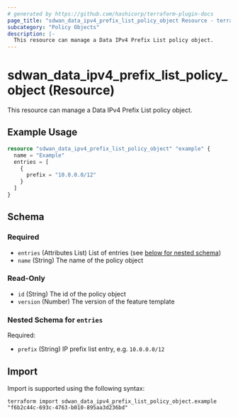 ```yaml
---
# generated by https://github.com/hashicorp/terraform-plugin-docs
page_title: "sdwan_data_ipv4_prefix_list_policy_object Resource - terraform-provider-sdwan"
subcategory: "Policy Objects"
description: |-
  This resource can manage a Data IPv4 Prefix List policy object.
---
```


# sdwan_data_ipv4_prefix_list_policy_object (Resource)

This resource can manage a Data IPv4 Prefix List policy object.

## Example Usage

```terraform
resource "sdwan_data_ipv4_prefix_list_policy_object" "example" {
  name = "Example"
  entries = [
    {
      prefix = "10.0.0.0/12"
    }
  ]
}
```

<!-- schema generated by tfplugindocs -->
## Schema

### Required

- `entries` (Attributes List) List of entries (see [below for nested schema](#nestedatt--entries))
- `name` (String) The name of the policy object

### Read-Only

- `id` (String) The id of the policy object
- `version` (Number) The version of the feature template

<a id="nestedatt--entries"></a>
### Nested Schema for `entries`

Required:

- `prefix` (String) IP prefix list entry, e.g. `10.0.0.0/12`

## Import

Import is supported using the following syntax:

```shell
terraform import sdwan_data_ipv4_prefix_list_policy_object.example "f6b2c44c-693c-4763-b010-895aa3d236bd"
```
